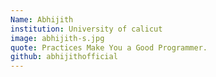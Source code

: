 ```yaml
---
Name: Abhijith
institution: University of calicut
image: abhijith-s.jpg
quote: Practices Make You a Good Programmer.
github: abhijithofficial
---
```

